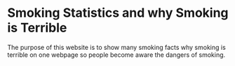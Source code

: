 # Smoking Statistics and why Smoking is Terrible
The purpose of this website is to show many smoking facts why smoking is terrible on one webpage so people become aware the dangers of smoking.  
